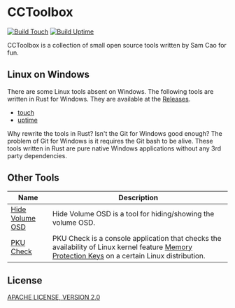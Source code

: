 # CCToolbox

[![Build Touch](https://github.com/caoccao/cctoolbox/actions/workflows/build_touch.yml/badge.svg)](https://github.com/caoccao/cctoolbox/actions/workflows/build_touch.yml) [![Build Uptime](https://github.com/caoccao/cctoolbox/actions/workflows/build_uptime.yml/badge.svg)](https://github.com/caoccao/cctoolbox/actions/workflows/build_uptime.yml)

CCToolbox is a collection of small open source tools written by Sam Cao for fun.

## Linux on Windows

There are some Linux tools absent on Windows. The following tools are written in Rust for Windows. They are available at the [Releases](https://github.com/caoccao/cctoolbox/releases).

- [touch](touch)
- [uptime](uptime)

Why rewrite the tools in Rust? Isn't the Git for Windows good enough? The problem of Git for Windows is it requires the Git bash to be alive. These tools written in Rust are pure native Windows applications without any 3rd party dependencies.

## Other Tools

| Name | Description |
| ---- | ----------- |
| [Hide Volume OSD](hide-volume-osd) | Hide Volume OSD is a tool for hiding/showing the volume OSD. |
| [PKU Check](pku-check) | PKU Check is a console application that checks the availability of Linux kernel feature [Memory Protection Keys](https://www.kernel.org/doc/html/next/core-api/protection-keys.html) on a certain Linux distribution. |

## License

[APACHE LICENSE, VERSION 2.0](LICENSE)
